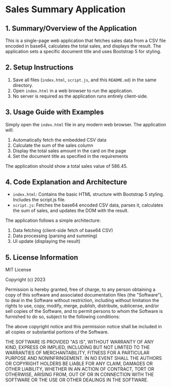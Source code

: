 # Sales Summary Application

## 1. Summary/Overview of the Application

This is a single-page web application that fetches sales data from a CSV file encoded in base64, calculates the total sales, and displays the result. The application sets a specific document title and uses Bootstrap 5 for styling.

## 2. Setup Instructions

1. Save all files (`index.html`, `script.js`, and this `README.md`) in the same directory.
2. Open `index.html` in a web browser to run the application.
3. No server is required as the application runs entirely client-side.

## 3. Usage Guide with Examples

Simply open the `index.html` file in any modern web browser. The application will:
1. Automatically fetch the embedded CSV data
2. Calculate the sum of the sales column
3. Display the total sales amount in the card on the page
4. Set the document title as specified in the requirements

The application should show a total sales value of 586.45.

## 4. Code Explanation and Architecture

- `index.html`: Contains the basic HTML structure with Bootstrap 5 styling. Includes the script.js file.
- `script.js`: Fetches the base64 encoded CSV data, parses it, calculates the sum of sales, and updates the DOM with the result.

The application follows a simple architecture:
1. Data fetching (client-side fetch of base64 CSV)
2. Data processing (parsing and summing)
3. UI update (displaying the result)

## 5. License Information

MIT License

Copyright (c) 2023

Permission is hereby granted, free of charge, to any person obtaining a copy
of this software and associated documentation files (the "Software"), to deal
in the Software without restriction, including without limitation the rights
to use, copy, modify, merge, publish, distribute, sublicense, and/or sell
copies of the Software, and to permit persons to whom the Software is
furnished to do so, subject to the following conditions:

The above copyright notice and this permission notice shall be included in all
copies or substantial portions of the Software.

THE SOFTWARE IS PROVIDED "AS IS", WITHOUT WARRANTY OF ANY KIND, EXPRESS OR
IMPLIED, INCLUDING BUT NOT LIMITED TO THE WARRANTIES OF MERCHANTABILITY,
FITNESS FOR A PARTICULAR PURPOSE AND NONINFRINGEMENT. IN NO EVENT SHALL THE
AUTHORS OR COPYRIGHT HOLDERS BE LIABLE FOR ANY CLAIM, DAMAGES OR OTHER
LIABILITY, WHETHER IN AN ACTION OF CONTRACT, TORT OR OTHERWISE, ARISING FROM,
OUT OF OR IN CONNECTION WITH THE SOFTWARE OR THE USE OR OTHER DEALINGS IN THE
SOFTWARE.